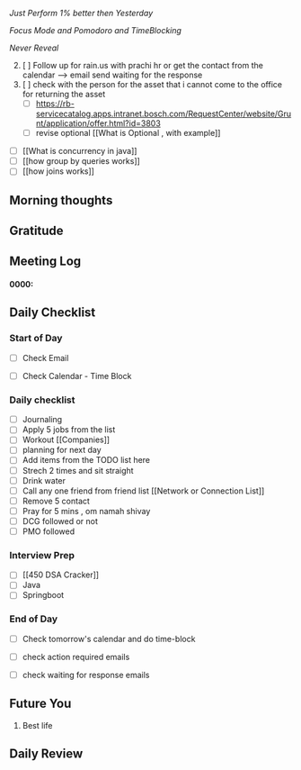 *Just Perform 1% better then Yesterday*
 
 *Focus Mode and Pomodoro and TimeBlocking* 

 *Never Reveal*


2. [ ] Follow up for rain.us with prachi hr or get the contact from the calendar --> email send waiting for the response
3. [ ] check with the person for the asset that i cannot come to the office for returning the asset
	- [ ] https://rb-servicecatalog.apps.intranet.bosch.com/RequestCenter/website/Grunt/application/offer.html?id=3803
	- [ ] revise optional [[What is Optional , with example]]
- [ ] [[What is concurrency in java]]
- [ ] [[how group by queries works]]
- [ ] [[how joins works]]
## Morning thoughts

## Gratitude

## Meeting Log

#### 0000:


## Daily Checklist 

### Start of Day

- [ ] Check Email

- [ ] Check Calendar - Time Block


### Daily checklist

- [ ] Journaling
- [ ] Apply 5 jobs from the list 
- [ ] Workout [[Companies]]
- [ ] planning for next day
- [ ] Add items from the TODO list here
- [ ] Strech 2 times and sit straight
- [ ] Drink water 
- [ ] Call any one friend from friend list [[Network or Connection List]]
- [ ] Remove 5 contact
- [ ] Pray for 5 mins , om namah shivay
- [ ] DCG followed or not 
- [ ] PMO followed

### Interview Prep
- [ ] [[450 DSA Cracker]]
- [ ] Java 
- [ ] Springboot

### End of Day
- [ ] Check tomorrow's calendar and do time-block
- [ ] check action required emails
- [ ] check waiting for response emails 


## Future You
1. Best life 
## Daily Review  

